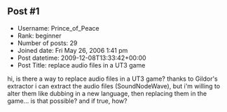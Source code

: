 ## Post #1
- Username: Prince_of_Peace
- Rank: beginner
- Number of posts: 29
- Joined date: Fri May 26, 2006 1:41 pm
- Post datetime: 2009-12-08T13:33:42+00:00
- Post Title: replace audio files in a UT3 game

hi,
is there a way to replace audio files in a UT3 game?
thanks to Gildor's extractor i can extract the audio files (SoundNodeWave), but i'm willing to alter them like dubbing in a new language, then replacing them in the game... is that possible? and if true, how?
